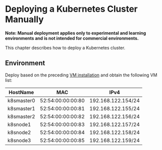 # Deploying a Kubernetes Cluster Manually

**Note: Manual deployment applies only to experimental and learning environments and is not intended for commercial environments.**


This chapter describes how to deploy a Kubernetes cluster.

## Environment

Deploy based on the preceding [VM installation](./preparing-VMs.md) and obtain the following VM list:

| HostName   | MAC               | IPv4               |
| ---------- | ----------------- | -------------------|
| k8smaster0 | 52:54:00:00:00:80 | 192.168.122.154/24 |
| k8smaster1 | 52:54:00:00:00:81 | 192.168.122.155/24 |
| k8smaster2 | 52:54:00:00:00:82 | 192.168.122.156/24 |
| k8snode1   | 52:54:00:00:00:83 | 192.168.122.157/24 |
| k8snode2   | 52:54:00:00:00:84 | 192.168.122.158/24 |
| k8snode3   | 52:54:00:00:00:85 | 192.168.122.159/24 |

